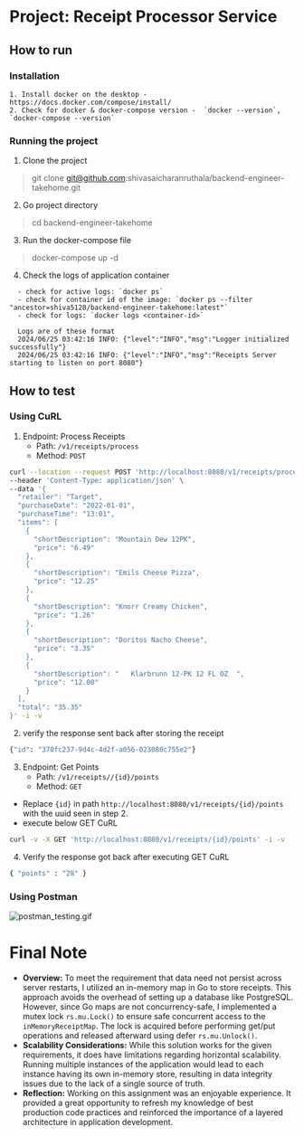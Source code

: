 # Project: Receipt Processor Service

## How to run

### Installation
```
1. Install docker on the desktop - https://docs.docker.com/compose/install/
2. Check for docker & docker-compose version -  `docker --version`, `docker-compose --version`
```

### Running the project
1. Clone the project
> git clone git@github.com:shivasaicharanruthala/backend-engineer-takehome.git
2. Go project directory
> cd backend-engineer-takehome
3. Run the docker-compose file
> docker-compose up -d
4. Check the logs of application container 
```text
  - check for active logs: `docker ps`
  - check for container id of the image: `docker ps --filter "ancestor=shiva5128/backend-engineer-takehome:latest"`
  - check for logs: `docker logs <container-id>`
  
  Logs are of these format 
  2024/06/25 03:42:16 INFO: {"level":"INFO","msg":"Logger initialized successfully"}
  2024/06/25 03:42:16 INFO: {"level":"INFO","msg":"Receipts Server starting to listen on port 8080"}
```


## How to test
### Using CuRL
1. Endpoint: Process Receipts
   - Path: `/v1/receipts/process`
   - Method: `POST` 
```bash
curl --location --request POST 'http://localhost:8080/v1/receipts/process' \
--header 'Content-Type: application/json' \
--data '{
  "retailer": "Target",
  "purchaseDate": "2022-01-01",
  "purchaseTime": "13:01",
  "items": [
    {
      "shortDescription": "Mountain Dew 12PK",
      "price": "6.49"
    },
    {
      "shortDescription": "Emils Cheese Pizza",
      "price": "12.25"
    },
    {
      "shortDescription": "Knorr Creamy Chicken",
      "price": "1.26"
    },
    {
      "shortDescription": "Doritos Nacho Cheese",
      "price": "3.35"
    },
    {
      "shortDescription": "   Klarbrunn 12-PK 12 FL OZ  ",
      "price": "12.00"
    }
  ],
  "total": "35.35"
}' -i -v
```

2. verify the response sent back after storing the receipt
```bash
{"id": "370fc237-9d4c-4d2f-a056-023080c755e2"}
```

3. Endpoint: Get Points
    - Path: `/v1/receipts//{id}/points`
    - Method: `GET` 
- Replace `{id}` in path `http://localhost:8080/v1/receipts/{id}/points` with the uuid seen in step 2.
- execute below GET CuRL 
```bash
curl -v -X GET 'http://localhost:8080/v1/receipts/{id}/points' -i -v
```

4. Verify the response got back after executing GET CuRL
```bash
{ "points" : "28" }
```

### Using Postman
![postman_testing.gif](tests%2Fpostman_testing.gif)

# Final Note
- **Overview:** To meet the requirement that data need not persist across server restarts, I utilized an in-memory map in Go to store receipts. This approach avoids the overhead of setting up a database like PostgreSQL. However, since Go maps are not concurrency-safe, I implemented a mutex lock `rs.mu.Lock()` to ensure safe concurrent access to the `inMemoryReceiptMap`. The lock is acquired before performing get/put operations and released afterward using defer `rs.mu.Unlock()`.
- **Scalability Considerations:** While this solution works for the given requirements, it does have limitations regarding horizontal scalability. Running multiple instances of the application would lead to each instance having its own in-memory store, resulting in data integrity issues due to the lack of a single source of truth.
- **Reflection:** Working on this assignment was an enjoyable experience. It provided a great opportunity to refresh my knowledge of best production code practices and reinforced the importance of a layered architecture in application development.
